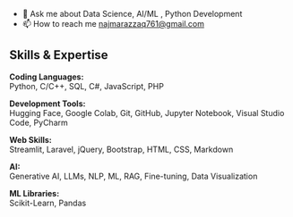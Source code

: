 
- 💬 Ask me about Data Science, AI/ML , Python Development
- 📫 How to reach me najmarazzaq761@gmail.com
## Skills & Expertise  

**Coding Languages:**  
Python, C/C++, SQL, C#, JavaScript, PHP  

**Development Tools:**  
Hugging Face, Google Colab, Git, GitHub, Jupyter Notebook, Visual Studio Code, PyCharm  

**Web Skills:**  
Streamlit, Laravel, jQuery, Bootstrap, HTML, CSS, Markdown  

**AI:**  
Generative AI, LLMs, NLP, ML, RAG, Fine-tuning, Data Visualization  

**ML Libraries:**  
Scikit-Learn, Pandas  
